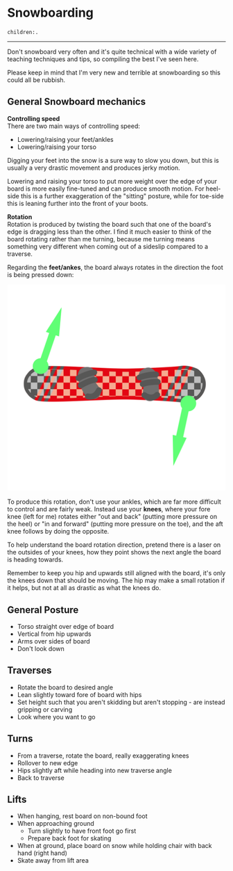 # Snowboarding
```query
children:.
```
---

Don't snowboard very often and it's quite technical with a wide variety of teaching techniques and tips, so compiling the best I've seen here.

Please keep in mind that I'm very new and terrible at snowboarding so this could all be rubbish.

## General Snowboard mechanics
**Controlling speed**<br>
There are two main ways of controlling speed:

* Lowering/raising your feet/ankles
* Lowering/raising your torso

Digging your feet into the snow is a sure way to slow you down, but this is usually a very drastic movement and produces jerky motion.

Lowering and raising your torso to put more weight over the edge of your board is more easily fine-tuned and can produce smooth motion. For heel-side this is a further exaggeration of the "sitting" posture, while for toe-side this is leaning further into the front of your boots.

**Rotation**<br>
Rotation is produced by twisting the board such that one of the board's edge is dragging less than the other. I find it much easier to think of the board rotating rather than me turning, because me turning means something very different when coming out of a sideslip compared to a traverse.

Regarding the **feet/ankes**, the board always rotates in the direction the foot is being pressed down:

![](images/sb.png)

To produce this rotation, don't use your ankles, which are far more difficult to control and are fairly weak. Instead use your **knees**, where your fore knee (left for me) rotates either "out and back" (putting more pressure on the heel) or "in and forward" (putting more pressure on the toe), and the aft knee follows by doing the opposite.

To help understand the board rotation direction, pretend there is a laser on the outsides of your knees, how they point shows the next angle the board is heading towards.

Remember to keep you hip and upwards still aligned with the board, it's only the knees down that should be moving. The hip may make a small rotation if it helps, but not at all as drastic as what the knees do.

## General Posture
* Torso straight over edge of board
* Vertical from hip upwards
* Arms over sides of board
* Don't look down

## Traverses
* Rotate the board to desired angle
* Lean slightly toward fore of board with hips
* Set height such that you aren't skidding but aren't stopping - are instead gripping or carving
* Look where you want to go

## Turns
* From a traverse, rotate the board, really exaggerating knees
* Rollover to new edge
* Hips slightly aft while heading into new traverse angle
* Back to traverse

## Lifts
* When hanging, rest board on non-bound foot
* When approaching ground
  * Turn slightly to have front foot go first
  * Prepare back foot for skating
* When at ground, place board on snow while holding chair with back hand (right hand)
* Skate away from lift area